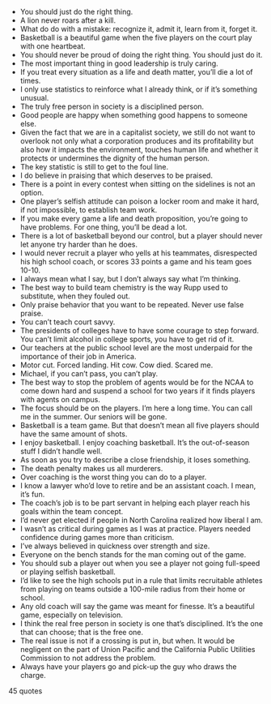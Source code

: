 - You should just do the right thing.
 - A lion never roars after a kill.
 - What do do with a mistake: recognize it, admit it, learn from it, forget it.
 - Basketball is a beautiful game when the five players on the court play with one heartbeat.
 - You should never be proud of doing the right thing. You should just do it.
 - The most important thing in good leadership is truly caring.
 - If you treat every situation as a life and death matter, you’ll die a lot of times.
 - I only use statistics to reinforce what I already think, or if it’s something unusual.
 - The truly free person in society is a disciplined person.
 - Good people are happy when something good happens to someone else.
 - Given the fact that we are in a capitalist society, we still do not want to overlook not only what a corporation produces and its profitability but also how it impacts the environment, touches human life and whether it protects or undermines the dignity of the human person.
 - The key statistic is still to get to the foul line.
 - I do believe in praising that which deserves to be praised.
 - There is a point in every contest when sitting on the sidelines is not an option.
 - One player’s selfish attitude can poison a locker room and make it hard, if not impossible, to establish team work.
 - If you make every game a life and death proposition, you’re going to have problems. For one thing, you’ll be dead a lot.
 - There is a lot of basketball beyond our control, but a player should never let anyone try harder than he does.
 - I would never recruit a player who yells at his teammates, disrespected his high school coach, or scores 33 points a game and his team goes 10-10.
 - I always mean what I say, but I don’t always say what I’m thinking.
 - The best way to build team chemistry is the way Rupp used to substitute, when they fouled out.
 - Only praise behavior that you want to be repeated. Never use false praise.
 - You can’t teach court savvy.
 - The presidents of colleges have to have some courage to step forward. You can’t limit alcohol in college sports, you have to get rid of it.
 - Our teachers at the public school level are the most underpaid for the importance of their job in America.
 - Motor cut. Forced landing. Hit cow. Cow died. Scared me.
 - Michael, if you can’t pass, you can’t play.
 - The best way to stop the problem of agents would be for the NCAA to come down hard and suspend a school for two years if it finds players with agents on campus.
 - The focus should be on the players. I’m here a long time. You can call me in the summer. Our seniors will be gone.
 - Basketball is a team game. But that doesn’t mean all five players should have the same amount of shots.
 - I enjoy basketball. I enjoy coaching basketball. It’s the out-of-season stuff I didn’t handle well.
 - As soon as you try to describe a close friendship, it loses something.
 - The death penalty makes us all murderers.
 - Over coaching is the worst thing you can do to a player.
 - I know a lawyer who’d love to retire and be an assistant coach. I mean, it’s fun.
 - The coach’s job is to be part servant in helping each player reach his goals within the team concept.
 - I’d never get elected if people in North Carolina realized how liberal I am.
 - I wasn’t as critical during games as I was at practice. Players needed confidence during games more than criticism.
 - I’ve always believed in quickness over strength and size.
 - Everyone on the bench stands for the man coming out of the game.
 - You should sub a player out when you see a player not going full-speed or playing selfish basketball.
 - I’d like to see the high schools put in a rule that limits recruitable athletes from playing on teams outside a 100-mile radius from their home or school.
 - Any old coach will say the game was meant for finesse. It’s a beautiful game, especially on television.
 - I think the real free person in society is one that’s disciplined. It’s the one that can choose; that is the free one.
 - The real issue is not if a crossing is put in, but when. It would be negligent on the part of Union Pacific and the California Public Utilities Commission to not address the problem.
 - Always have your players go and pick-up the guy who draws the charge.

45 quotes
